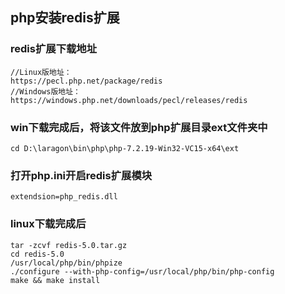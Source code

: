 ## php安装redis扩展

### redis扩展下载地址

```shell
//Linux版地址：
https://pecl.php.net/package/redis
//Windows版地址：
https://windows.php.net/downloads/pecl/releases/redis
```

### win下载完成后，将该文件放到php扩展目录ext文件夹中

```shell
cd D:\laragon\bin\php\php-7.2.19-Win32-VC15-x64\ext
```

### 打开php.ini开启redis扩展模块

```shell
extendsion=php_redis.dll
```

### linux下载完成后

```shell
tar -zcvf redis-5.0.tar.gz
cd redis-5.0
/usr/local/php/bin/phpize
./configure --with-php-config=/usr/local/php/bin/php-config
make && make install
```



